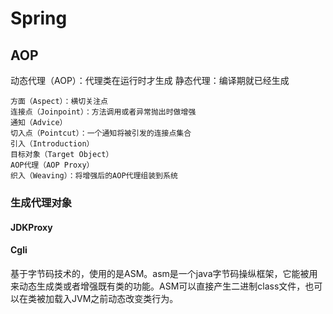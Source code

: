 # Spring

## AOP
动态代理（AOP）：代理类在运行时才生成
静态代理：编译期就已经生成

```
方面（Aspect）：横切关注点
连接点（Joinpoint）：方法调用或者异常抛出时做增强
通知（Advice）
切入点（Pointcut）：一个通知将被引发的连接点集合
引入（Introduction）
目标对象（Target Object）
AOP代理（AOP Proxy）
织入（Weaving）：将增强后的AOP代理组装到系统

```

### 生成代理对象
#### JDKProxy

#### Cgli
基于字节码技术的，使用的是ASM。asm是一个java字节码操纵框架，它能被用来动态生成类或者增强既有类的功能。ASM可以直接产生二进制class文件，也可以在类被加载入JVM之前动态改变类行为。




